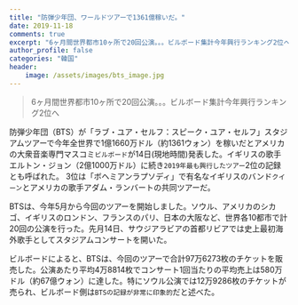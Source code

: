 ```yaml
---
title: "防弾少年団、ワールドツアーで1361億稼いだ。"
date: 2019-11-18
comments: true
excerpt: "6ヶ月間世界都市10ヶ所で20回公演。。。ビルボード集計今年興行ランキング2位へ"    
author_profile: false
categories: "韓国"
header:
    image: /assets/images/bts_image.jpg
---
```


<!--Language Button HTML -->

<!--Language Button HTML -->
<!-- MAIN CONTENT-->
> 6ヶ月間世界都市10ヶ所で20回公演。。。ビルボード集計今年興行ランキング2位へ

防弾少年団（BTS）が「ラブ・ユア・セルフ：スピーク・ユア・セルフ」スタジアムツアーで今年全世界で1億1660万ドル（約1361ウォン）を稼いだとアメリカの大衆音楽専門マスコミ`ビルボード`が14日(現地時間)発表した。イギリスの歌手エルトン・ジョン（2億1000万ドル）に続き`2019年最も興行したツアー`2位の記録とも呼ばれた。 3位は「ボヘミアンラプソディ」で有名なイギリスのバンド`クイーン`とアメリカの歌手アダム・ランバートの共同ツアーだ。

BTSは、今年5月から今回のツアーを開始しました。ソウル、アメリカのシカゴ、イギリスのロンドン、フランスのパリ、日本の大阪など、世界各10都市で計20回の公演を行った。先月14日、サウジアラビアの首都リビアでは史上最初海外歌手としてスタジアムコンサートを開いた。

ビルボードによると、BTSは、今回のツアーで合計97万6273枚のチケットを販売した。公演あたり平均4万8814枚でコンサート1回当たりの平均売上は580万ドル（約67億ウォン）に達した。特にソウル公演では12万9286枚のチケットが売られ、ビルボード側は`BTSの記録が非常に印象的`だと述べた。
<!-- MAIN CONTENT-->
